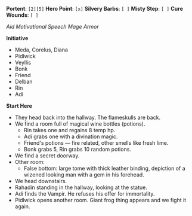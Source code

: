 **Portent**: `[2][5]`
**Hero Point**: `[x]`
**Silvery Barbs**: `[ ]`
**Misty Step**: `[ ]`
**Cure Wounds**: `[ ]`

*Aid*
*Motivational Speech*
*Mage Armor*

**Initiative**

- Meda, Corelus, Diana
- Pidlwick
- Veyllis
- Bonk
- Friend
- Delban
- Rin
- Adi

**Start Here**

- They head back into the hallway. The flameskulls are back.
- We find a room full of magical wine bottles (potions).
	- Rin takes one and regains 8 temp hp.
	- Adi grabs one with a divination magic.
	- Friend's potions — fire related, other smells like fresh lime.
	- Bonk grabs 5, Rin grabs 10 random potions.
- We find a secret doorway.
- Other room:
	- False bottom: large tome with thick leather binding, depiction of a wizened looking man with a gem in his forehead.
- We head downstairs.
- Rahadin standing in the hallway, looking at the statue.
- Adi finds the Vampir. He refuses his offer for immortality.
- Pidlwick opens another room. Giant frog thing appears and we fight it again.